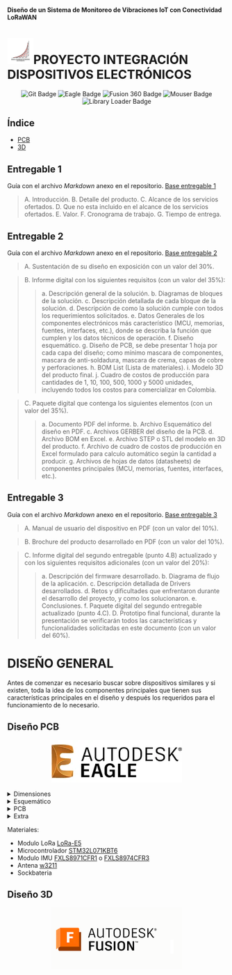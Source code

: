 #### Diseño de un Sistema de Monitoreo de Vibraciones IoT con Conectividad LoRaWAN
# [![ECI](imagenes/logo_eci.png)](https://www.escuelaing.edu.co/)PROYECTO INTEGRACIÓN DISPOSITIVOS ELECTRÓNICOS

<p align="center">
  <img src="https://img.shields.io/badge/Git-F05032?style=for-the-badge&logo=git&logoColor=white" alt="Git Badge">
  <img src="https://img.shields.io/badge/Eagle-009A00?style=for-the-badge&logo=autodesk&logoColor=white" alt="Eagle Badge">
  <img src="https://img.shields.io/badge/Fusion%20360-FF6600?style=for-the-badge&logo=autodesk&logoColor=white" alt="Fusion 360 Badge">
  <img src="https://img.shields.io/badge/Mouser-004F9F?style=for-the-badge&logo=mouser&logoColor=white" alt="Mouser Badge">
  <img src="https://img.shields.io/badge/Library%20Loader-0078D7?style=for-the-badge&logo=libraryloader&logoColor=white" alt="Library Loader Badge">
</p>

## Índice
* [PCB](#diseño-pcb)
* [3D](#diseño-3d)

## Entregable 1
Guía con el archivo _Markdown_ anexo en el repositorio. [Base entregable 1](./ent1.md)

>A. Introducción.
>B. Detalle del producto.
>C. Alcance de los servicios ofertados.
>D. Que no esta incluido en el alcance de los servicios ofertados.
>E. Valor.
>F. Cronograma de trabajo.
>G. Tiempo de entrega.

## Entregable 2
Guía con el archivo _Markdown_ anexo en el repositorio. [Base entregable 2](./ent2.md)

>A. Sustentación de su diseño en exposición con un valor del 30%.

>B. Informe digital con los siguientes requisitos (con un valor del 35%):
>>a. Descripción general de la solución.
>>b. Diagramas de bloques de la solución.
>>c. Descripción detallada de cada bloque de la solución.
>>d. Descripción de como la solución cumple con todos los requerimientos solicitados.
>>e. Datos Generales de los componentes electrónicos más característico (MCU, memorias, fuentes, interfaces, etc.), donde se describa la función que cumplen y los datos técnicos de operación.
>>f. Diseño esquemático.
>>g. Diseño de PCB, se debe presentar 1 hoja por cada capa del diseño; como mínimo mascara de componentes, mascara de anti-soldadura, mascara de crema, capas de cobre y perforaciones.
>>h. BOM List (Lista de materiales).
>>i. Modelo 3D del producto final.
>>j. Cuadro de costos de producción para cantidades de 1, 10, 100, 500, 1000 y 5000 unidades, incluyendo todos los costos para comercializar en Colombia.

>C. Paquete digital que contenga los siguientes elementos (con un valor del 35%).
>>a. Documento PDF del informe.
>>b. Archivo Esquemático del diseño en PDF.
>>c. Archivos GERBER del diseño de la PCB.
>>d. Archivo BOM en Excel.
>>e. Archivo STEP o STL del modelo en 3D del producto.
>>f. Archivo de cuadro de costos de producción en Excel formulado para calculo automático según la cantidad a producir.
>>g. Archivos de hojas de datos (datasheets) de componentes principales (MCU, memorias, fuentes, interfaces, etc.).

## Entregable 3
Guía con el archivo _Markdown_ anexo en el repositorio. [Base entregable 3](./ent3.md)

>A. Manual de usuario del dispositivo en PDF (con un valor del 10%).

>B. Brochure del producto desarrollado en PDF (con un valor del 10%).

>C. Informe digital del segundo entregable (punto 4.B) actualizado y con los siguientes requisitos adicionales (con un valor del 20%):
>>a. Descripción del firmware desarrollado.
>>b. Diagrama de flujo de la aplicación.
>>c. Descripción detallada de Drivers desarrollados.
>>d. Retos y dificultades que enfrentaron durante el desarrollo del proyecto, y como los solucionaron.
>>e. Conclusiones.
>>f. Paquete digital del segundo entregable actualizado (punto 4.C).
>>D. Prototipo final funcional, durante la presentación se verificarán todos las características y funcionalidades solicitadas en este documento (con un valor del 60%).

# DISEÑO GENERAL
Antes de comenzar es necesario buscar sobre dispositivos similares y si existen, toda la idea de los componentes principales que tienen sus características principales en el diseño y después los requeridos para el funcionamiento de lo necesario.

## Diseño PCB
<p align="center">
  <img src="imagenes/logo_eagle.png" alt="Logo" width="300">
</p>
<details>
<summary> Dimensiones </summary>
Primer paso fue construir la PCB que entrara a la perfección dentro de la caja seleccionada que se ve a continuación.

![Caja](image.png)

Estas medidas se siguieron al pie de la letra para poder diseñar a la perfección la PCB y el circuito que se desea.
</details>

<details>
<summary> Esquemático </summary>
 Pronto
</details>

<details>
<summary> PCB </summary>
 Pronto
</details>

<details>
<summary> Extra </summary>
 Pronto
</details>

Materiales:
* Modulo LoRa [LoRa-E5](https://co.mouser.com/ProductDetail/Seeed-Studio/317990687?qs=hd1VzrDQEGhZOj13wvzSLA%3D%3D)  
* Microcontrolador [STM32L071KBT6](https://co.mouser.com/ProductDetail/STMicroelectronics/STM32L071KBT6?qs=mKNKSX85ZJf5FR8Umx1PEQ%3D%3D)
* Modulo IMU [FXLS8971CFR1](https://co.mouser.com/ProductDetail/NXP-Semiconductors/FXLS8971CFR1?qs=2wMNvWM5ZX4%252B65U5I7Iudw%3D%3D) o [FXLS8974CFR3](https://co.mouser.com/ProductDetail/NXP-Semiconductors/FXLS8974CFR3?qs=QNEnbhJQKva4g7R74%252BwIOg%3D%3D)
* Antena [w3211](https://co.mouser.com/ProductDetail/Pulse-Electronics/W3211?qs=l7cgNqFNU1g5WBF3n%252BWoMg%3D%3D)
* Sockbateria [ ](https://co.mouser.com/ProductDetail/Keystone-Electronics/1015?qs=73q%2FgRcW4F2OhJTPPQWZpA%3D%3D)


## Diseño 3D
<p align="center">
  <img src="imagenes/logo_fusion.png" alt="Logo" width="300">
</p>
